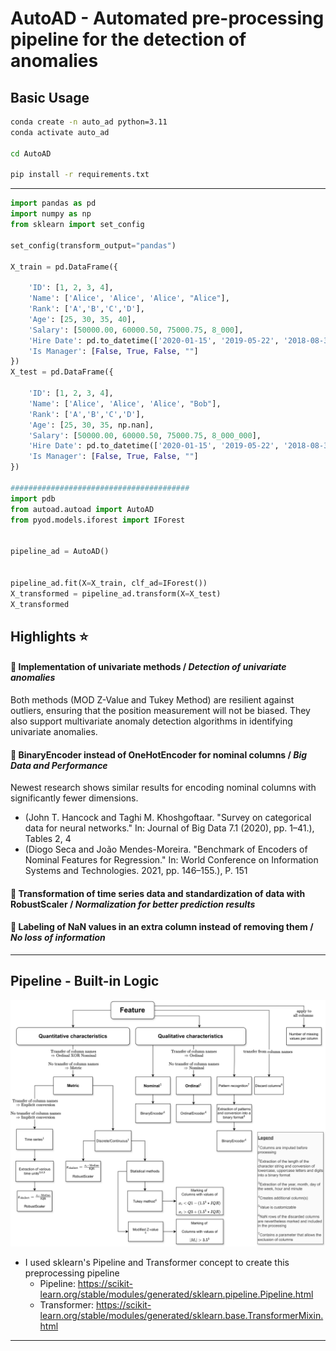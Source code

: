 # AutoAD -  Automated pre-processing pipeline for the detection of anomalies





## Basic Usage

```bash
conda create -n auto_ad python=3.11
conda activate auto_ad

cd AutoAD

pip install -r requirements.txt
```
---

````python
import pandas as pd
import numpy as np
from sklearn import set_config

set_config(transform_output="pandas")

X_train = pd.DataFrame({

    'ID': [1, 2, 3, 4],                 
    'Name': ['Alice', 'Alice', 'Alice', "Alice"],  
    'Rank': ['A','B','C','D'],
    'Age': [25, 30, 35, 40],                 
    'Salary': [50000.00, 60000.50, 75000.75, 8_000], 
    'Hire Date': pd.to_datetime(['2020-01-15', '2019-05-22', '2018-08-30', '2021-04-12']), 
    'Is Manager': [False, True, False, ""]  
})
X_test = pd.DataFrame({

    'ID': [1, 2, 3, 4],                 
    'Name': ['Alice', 'Alice', 'Alice', "Bob"],  
    'Rank': ['A','B','C','D'],
    'Age': [25, 30, 35, np.nan],                 
    'Salary': [50000.00, 60000.50, 75000.75, 8_000_000], 
    'Hire Date': pd.to_datetime(['2020-01-15', '2019-05-22', '2018-08-30', '2021-04-12']), 
    'Is Manager': [False, True, False, ""]  
})

########################################
import pdb
from autoad.autoad import AutoAD
from pyod.models.iforest import IForest


pipeline_ad = AutoAD()


pipeline_ad.fit(X=X_train, clf_ad=IForest())
X_transformed = pipeline_ad.transform(X=X_test)
X_transformed
````

## Highlights ⭐


#### 📌 Implementation of univariate methods / *Detection of univariate anomalies*
Both methods (MOD Z-Value and Tukey Method) are resilient against outliers, ensuring that the position measurement will not be biased. They also support multivariate anomaly detection algorithms in identifying univariate anomalies.

#### 📌 BinaryEncoder instead of OneHotEncoder for nominal columns / *Big Data and Performance*
   Newest research shows similar results for encoding nominal columns with significantly fewer dimensions.
   - (John T. Hancock and Taghi M. Khoshgoftaar. "Survey on categorical data for neural networks." In: Journal of Big Data 7.1 (2020), pp. 1–41.), Tables 2, 4
   - (Diogo Seca and João Mendes-Moreira. "Benchmark of Encoders of Nominal Features for Regression." In: World Conference on Information Systems and Technologies. 2021, pp. 146–155.), P. 151

#### 📌 Transformation of time series data and standardization of data with RobustScaler / *Normalization for better prediction results*

#### 📌 Labeling of NaN values in an extra column instead of removing them / *No loss of information*



---





## Pipeline - Built-in Logic
<!-- ![Logic of Pipeline](./images/decision_rules.png) -->
![Logic of Pipeline](https://raw.githubusercontent.com/JAdelhelm/AutoPrep/main/AutoPrep/img/decision_rules.png) 

- I used sklearn's Pipeline and Transformer concept to create this preprocessing pipeline
    - Pipeline: https://scikit-learn.org/stable/modules/generated/sklearn.pipeline.Pipeline.html
    - Transformer: https://scikit-learn.org/stable/modules/generated/sklearn.base.TransformerMixin.html





---

<!--
### Reference
- https://www.researchgate.net/publication/379640146_Detektion_von_Anomalien_in_der_Datenqualitatskontrolle_mittels_unuberwachter_Ansatze (German Thesis)
-->



















